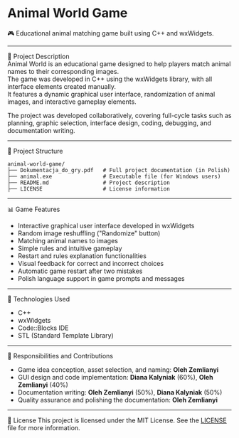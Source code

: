 # Animal World Game

🎮 Educational animal matching game built using C++ and wxWidgets.

 ---
 
📝 Project Description  
Animal World is an educational game designed to help players match animal names to their corresponding images.  
The game was developed in C++ using the wxWidgets library, with all interface elements created manually.  
It features a dynamic graphical user interface, randomization of animal images, and interactive gameplay elements.

The project was developed collaboratively, covering full-cycle tasks such as planning, graphic selection, interface design, coding, debugging, and documentation writing.

---

📂 Project Structure

```
animal-world-game/
├── Dokumentacja_do_gry.pdf   # Full project documentation (in Polish)
├── animal.exe                # Executable file (for Windows users)
├── README.md                 # Project description
├── LICENSE                   # License information
```
---

📊 Game Features
- Interactive graphical user interface developed in wxWidgets
- Random image reshuffling ("Randomize" button)
- Matching animal names to images
- Simple rules and intuitive gameplay
- Restart and rules explanation functionalities
- Visual feedback for correct and incorrect choices
- Automatic game restart after two mistakes
- Polish language support in game prompts and messages

---

🧩 Technologies Used
- C++
- wxWidgets
- Code::Blocks IDE
- STL (Standard Template Library)

---

🧠 Responsibilities and Contributions
- Game idea conception, asset selection, and naming: **Oleh Zemlianyi**
- GUI design and code implementation: **Diana Kalyniak** (60%), **Oleh Zemlianyi** (40%)
- Documentation writing: **Oleh Zemlianyi** (50%), **Diana Kalyniak** (50%)
- Quality assurance and polishing the documentation: **Oleh Zemlianyi**

---

📄 License
This project is licensed under the MIT License.
See the [LICENSE](LICENSE) file for more information.
